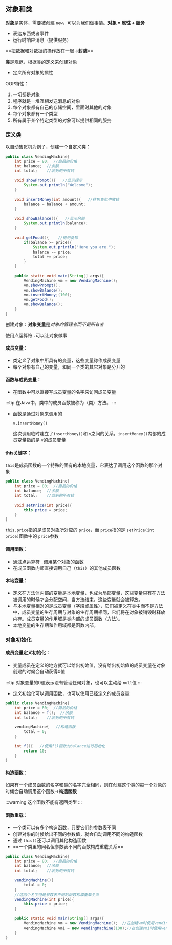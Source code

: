 ## 对象和类

**对象**是实体，需要被创建 `new`，可以为我们做事情。**对象 = 属性 + 服务**

* 表达东西或者事件
* 运行时响应消息（提供服务）

==把数据和对数据的操作放在一起$\rightarrow$**封装**==

**类**是规范，根据类的定义来创建对象

- 定义所有对象的属性

OOP特性：

1. 一切都是对象
2. 程序就是一堆互相发送消息的对象
3. 每个对象都有自己的存储空间，里面时其他的对象
4. 每个对象都有一个类型
5. 所有属于某个特定类型的对象可以提供相同的服务

### 定义类

以自动售货机为例子，创建一个自定义类：

```java
public class VendingMachine{
    int price = 80;  //商品的价格
    int balance;  //余额
    int total;    //收到的所有钱
  
    void showPrompt(){   //显示提示
        System.out.println("Welcome");
    }
  
    void insertMoney(int amount){   //往售货机中放钱
        balance = balance + amount;
    }
  
    void showBalance(){   //显示余额
        System.out.println(balance);
    }
  
    void getFood(){    //得到食物
        if(balance >= price){
            System.out.println("Here you are.");
            balance -= price;
            total += price;
        }
    }
  
    public static void main(String[] args){
        VendingMachine vm = new VendingMachine();
        vm.showPrompt();
        vm.showBalance();
        vm.insertMoneyj(100);
        vm.getFood();
        vm.showBalance();
    }
}
```

创建对象：**对象变量**是*对象的管理者而不是所有者*

使用点运算符 `.`可以让对象做事

#### **成员变量**：

- 类定义了对象中所具有的变量，这些变量称作成员变量
- 每个对象有自己的变量，和同一个类的其它对象是分开的

#### **函数与成员变量**：

- 在函数中可以直接写成员变量的名字来访问成员变量

:::tip
在Java中，类中的成员函数被称为（类）方法。
:::

- 函数是通过对象来调用的

    `v.insertMoney()`

    这次调用临时建立了`insertMoney()`和 `v`之间的关系，`insertMoney()`内部的成员变量指的是 `v`的成员变量

#### **this关键字**：

`this`是成员函数的一个特殊的固有的本地变量，它表达了调用这个函数的那个对象

```java
public class VendingMachine{
    int price = 80;  //商品的价格
    int balance;  //余额
    int total;    //收到的所有钱
  
    void setPrice(int price){
        this.price = price;   
    }
}
```

`this.price`指的是成员对象所对应的 `price`，而 `price`指的是 `setPrice(int price)`函数中的 `price`参数

#### **调用函数**：

- 通过点运算符 `.`调用某个对象的函数
- 在成员函数内部直接调用自己（`this`）的其他成员函数

#### **本地变量**：

- 定义在方法体内部的变量是本地变量，也成为局部变量，这些变量只有在方法被调用的时候才会分配空间，当方法结束，这些变量就会被释放。
- 与本地变量相对的是成员变量（字段或属性），它们被定义在类中而不是方法中，成员变量的生存周期与对象的生存周期相同，它们将在对象被销毁时释放内存。成员变量的作用域是类内部的成员函数（方法）。
- 本地变量的生存期和作用域都是函数内部。

### 对象初始化

#### **成员变量定义初始化**：

- 变量成员在定义的地方就可以给出初始值，没有给出初始值的成员变量在对象创建的时候会自动获得$0$值

:::tip
对象变量的$0$值表示没有管理任何对象，也可以主动给 `null`值
:::

- 定义初始化可以调用函数，也可以使用已经定义的成员变量

```java
public class VendingMachine{
    int price = 80;  //商品的价格
    int balance = f();  //余额
    int total;    //收到的所有钱
  
    vendingMachine{   //构造函数
        total = 0;
    }
  
    int f(){   //使用f()函数为balance进行初始化
        return 10;
    }
}
```

#### **构造函数**：

如果有一个成员函数的名字和类的名字完全相同，则在创建这个类的每一个对象的时候会自动调用这个函数$\rightarrow$**构造函数**

:::warning
这个函数不能有返回类型
:::

#### **函数重载**：

- 一个类可以有多个构造函数，只要它们的参数表不同
- 创建对象的时候给出不同的参数值，就会自动调用不同的构造函数
- 通过 `this()`还可以调用其他构造函数
- ==一个类里的同名但参数表不同的函数构成重载关系==

```java
public class VendingMachine{
    int price = 80;  //商品的价格
    int balance;  //余额
    int total;    //收到的所有钱
  
    vendingMachine(){
        total = 0;
    }
    //这两个名字但是参数表不同的函数构成重载关系
    vendingMachine(int price){
        this.price = price;
    }
  
    public static void main(String[] args){
        VendingMachine vm = new VendingMachine();  //在创建vm时使用vendingMachine()
        vendingMachine vm1 = new vendingMachine(100);//在创建vm1时使用vendingMachine(int price)
    }
}
```
